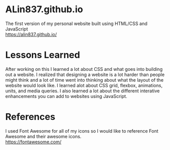 # ALin837.github.io
The first version of my personal website built using HTML/CSS and JavaScript \
https://alin837.github.io/

# Lessons Learned
After working on this I learned a lot about CSS and what goes into building out a website. I realized that designing a website is a lot harder than people might think and a lot of time went into thinking about what the layout of the website would look like.  I learned alot about CSS grid, flexbox, animations, units, and media queries.  I also learned a lot about the different interative enhancements you can add to websites using JavaScript. 

# References
I used Font Awesome for all of my icons so I would like to reference Font Awesome and their awesome icons.\
https://fontawesome.com/

